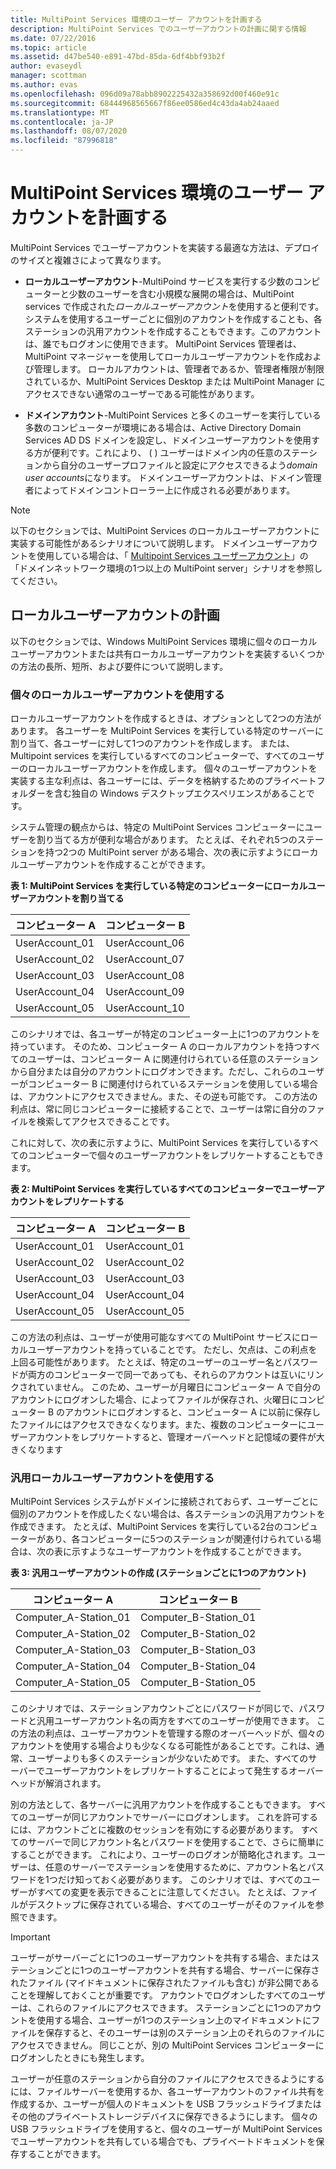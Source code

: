 ```yaml
---
title: MultiPoint Services 環境のユーザー アカウントを計画する
description: MultiPoint Services でのユーザーアカウントの計画に関する情報
ms.date: 07/22/2016
ms.topic: article
ms.assetid: d47be540-e891-47bd-85da-6df4bbf93b2f
author: evaseydl
manager: scottman
ms.author: evas
ms.openlocfilehash: 096d09a78abb8902225432a358692d00f460e91c
ms.sourcegitcommit: 68444968565667f86ee0586ed4c43da4ab24aaed
ms.translationtype: MT
ms.contentlocale: ja-JP
ms.lasthandoff: 08/07/2020
ms.locfileid: "87996818"
---
```

# <a name="plan-user-accounts-for-your-multipoint-services-environment"></a>MultiPoint Services 環境のユーザー アカウントを計画する
MultiPoint Services でユーザーアカウントを実装する最適な方法は、デプロイのサイズと複雑さによって異なります。

-   **ローカルユーザーアカウント**-MultiPoind サービスを実行する少数のコンピューターと少数のユーザーを含む小規模な展開の場合は、MultiPoint services で作成された*ローカルユーザーアカウント*を使用すると便利です。 システムを使用するユーザーごとに個別のアカウントを作成することも、各ステーションの汎用アカウントを作成することもできます。このアカウントは、誰でもログオンに使用できます。 MultiPoint Services 管理者は、MultiPoint マネージャーを使用してローカルユーザーアカウントを作成および管理します。 ローカルアカウントは、管理者であるか、管理者権限が制限されているか、MultiPoint Services Desktop または MultiPoint Manager にアクセスできない通常のユーザーである可能性があります。

-   **ドメインアカウント**-MultiPoint Services と多くのユーザーを実行している多数のコンピューターが環境にある場合は、Active Directory Domain Services AD DS ドメインを設定し、ドメインユーザーアカウントを使用する方が便利です。これにより、 \( \) ユーザーはドメイン内の任意のステーションから自分のユーザープロファイルと設定にアクセスできるよう*domain user accounts*になります。 ドメインユーザーアカウントは、ドメイン管理者によってドメインコントローラー上に作成される必要があります。

> [!NOTE]
> 以下のセクションでは、MultiPoint Services のローカルユーザーアカウントに実装する可能性があるシナリオについて説明します。 ドメインユーザーアカウントを使用している場合は、「 [Multipoint Services ユーザーアカウント](./multipoint-users-scenario.md)」の「ドメインネットワーク環境の1つ以上の MultiPoint server」シナリオを参照してください。

## <a name="planning-local-user-accounts"></a>ローカルユーザーアカウントの計画
以下のセクションでは、Windows MultiPoint Services 環境に個々のローカルユーザーアカウントまたは共有ローカルユーザーアカウントを実装するいくつかの方法の長所、短所、および要件について説明します。

### <a name="use-individual-local-user-accounts"></a>個々のローカルユーザーアカウントを使用する
ローカルユーザーアカウントを作成するときは、オプションとして2つの方法があります。  各ユーザーを MultiPoint Services を実行している特定のサーバーに割り当て、各ユーザーに対して1つのアカウントを作成します。 または、Multipoint services を実行しているすべてのコンピューターで、すべてのユーザーのローカルユーザーアカウントを作成します。 個々のユーザーアカウントを実装する主な利点は、各ユーザーには、データを格納するためのプライベートフォルダーを含む独自の Windows デスクトップエクスペリエンスがあることです。

システム管理の観点からは、特定の MultiPoint Services コンピューターにユーザーを割り当てる方が便利な場合があります。 たとえば、それぞれ5つのステーションを持つ2つの MultiPoint server がある場合、次の表に示すようにローカルユーザーアカウントを作成することができます。

**表 1: MultiPoint Services を実行している特定のコンピューターにローカルユーザーアカウントを割り当てる**

|コンピューター A|コンピューター B|
|--------------|--------------|
|UserAccount_01|UserAccount_06|
|UserAccount_02|UserAccount_07|
|UserAccount_03|UserAccount_08|
|UserAccount_04|UserAccount_09|
|UserAccount_05|UserAccount_10|

このシナリオでは、各ユーザーが特定のコンピューター上に1つのアカウントを持っています。 そのため、コンピューター A のローカルアカウントを持つすべてのユーザーは、コンピューター A に関連付けられている任意のステーションから自分または自分のアカウントにログオンできます。ただし、これらのユーザーがコンピューター B に関連付けられているステーションを使用している場合は、アカウントにアクセスできません。また、その逆も可能です。 この方法の利点は、常に同じコンピューターに接続することで、ユーザーは常に自分のファイルを検索してアクセスできることです。

これに対して、次の表に示すように、MultiPoint Services を実行しているすべてのコンピューターで個々のユーザーアカウントをレプリケートすることもできます。

**表 2: MultiPoint Services を実行しているすべてのコンピューターでユーザーアカウントをレプリケートする**

|コンピューター A|コンピューター B|
|--------------|--------------|
|UserAccount_01|UserAccount_01|
|UserAccount_02|UserAccount_02|
|UserAccount_03|UserAccount_03|
|UserAccount_04|UserAccount_04|
|UserAccount_05|UserAccount_05|

この方法の利点は、ユーザーが使用可能なすべての MultiPoint サービスにローカルユーザーアカウントを持っていることです。 ただし、欠点は、この利点を上回る可能性があります。 たとえば、特定のユーザーのユーザー名とパスワードが両方のコンピューターで同一であっても、それらのアカウントは互いにリンクされていません。 このため、ユーザーが月曜日にコンピューター A で自分のアカウントにログオンした場合、によってファイルが保存され、火曜日にコンピューター B のアカウントにログオンすると、コンピューター A に以前に保存したファイルにはアクセスできなくなります。また、複数のコンピューターにユーザーアカウントをレプリケートすると、管理オーバーヘッドと記憶域の要件が大きくなります

### <a name="use-generic-local-user-accounts"></a>汎用ローカルユーザーアカウントを使用する
MultiPoint Services システムがドメインに接続されておらず、ユーザーごとに個別のアカウントを作成したくない場合は、各ステーションの汎用アカウントを作成できます。 たとえば、MultiPoint Services を実行している2台のコンピューターがあり、各コンピューターに5つのステーションが関連付けられている場合は、次の表に示すようなユーザーアカウントを作成することができます。

**表 3: 汎用ユーザーアカウントの作成 (ステーションごとに1つのアカウント)**

|コンピューター A|コンピューター B|
|--------------|--------------|
|Computer_A-Station_01|Computer_B-Station_01|
|Computer_A-Station_02|Computer_B-Station_02|
|Computer_A-Station_03|Computer_B-Station_03|
|Computer_A-Station_04|Computer_B-Station_04|
|Computer_A-Station_05|Computer_B-Station_05|

このシナリオでは、ステーションアカウントごとにパスワードが同じで、パスワードと汎用ユーザーアカウント名の両方をすべてのユーザーが使用できます。 この方法の利点は、ユーザーアカウントを管理する際のオーバーヘッドが、個々のアカウントを使用する場合よりも少なくなる可能性があることです。これは、通常、ユーザーよりも多くのステーションが少ないためです。 また、すべてのサーバーでユーザーアカウントをレプリケートすることによって発生するオーバーヘッドが解消されます。

別の方法として、各サーバーに汎用アカウントを作成することもできます。 すべてのユーザーが同じアカウントでサーバーにログオンします。 これを許可するには、アカウントごとに複数のセッションを有効にする必要があります。 すべてのサーバーで同じアカウント名とパスワードを使用することで、さらに簡単にすることができます。 これにより、ユーザーのログオンが簡略化されます。ユーザーは、任意のサーバーでステーションを使用するために、アカウント名とパスワードを1つだけ知っておく必要があります。 このシナリオでは、すべてのユーザーがすべての変更を表示できることに注意してください。 たとえば、ファイルがデスクトップに保存されている場合、すべてのユーザーがそのファイルを参照できます。

> [!IMPORTANT]
> ユーザーがサーバーごとに1つのユーザーアカウントを共有する場合、またはステーションごとに1つのユーザーアカウントを共有する場合、サーバーに保存されたファイル (マイドキュメントに保存されたファイルも含む) が非公開であることを理解しておくことが重要です。 アカウントでログオンしたすべてのユーザーは、これらのファイルにアクセスできます。 ステーションごとに1つのアカウントを使用する場合、ユーザーが1つのステーション上のマイドキュメントにファイルを保存すると、そのユーザーは別のステーション上のそれらのファイルにアクセスできません。 同じことが、別の MultiPoint Services コンピューターにログオンしたときにも発生します。

ユーザーが任意のステーションから自分のファイルにアクセスできるようにするには、ファイルサーバーを使用するか、各ユーザーアカウントのファイル共有を作成するか、ユーザーが個人のドキュメントを USB フラッシュドライブまたはその他のプライベートストレージデバイスに保存できるようにします。 個々の USB フラッシュドライブを使用すると、個々のユーザーが MultiPoint Services でユーザーアカウントを共有している場合でも、プライベートドキュメントを保存することができます。